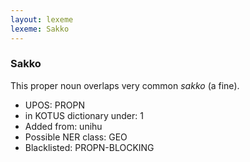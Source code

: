 ```yaml
---
layout: lexeme
lexeme: Sakko
---
```


###  Sakko

This proper noun overlaps  very common *sakko* (a fine).
* UPOS:  PROPN
* in KOTUS dictionary under:  1
* Added from:  unihu
* Possible NER class:  GEO
* Blacklisted:  PROPN-BLOCKING

